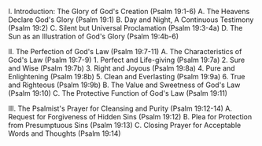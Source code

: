 I. Introduction: The Glory of God's Creation (Psalm 19:1-6)
    A. The Heavens Declare God's Glory (Psalm 19:1)
    B. Day and Night, A Continuous Testimony (Psalm 19:2)
    C. Silent but Universal Proclamation (Psalm 19:3-4a)
    D. The Sun as an Illustration of God's Glory (Psalm 19:4b-6)

II. The Perfection of God's Law (Psalm 19:7-11)
    A. The Characteristics of God's Law (Psalm 19:7-9)
        1. Perfect and Life-giving (Psalm 19:7a)
        2. Sure and Wise (Psalm 19:7b)
        3. Right and Joyous (Psalm 19:8a)
        4. Pure and Enlightening (Psalm 19:8b)
        5. Clean and Everlasting (Psalm 19:9a)
        6. True and Righteous (Psalm 19:9b)
    B. The Value and Sweetness of God's Law (Psalm 19:10)
    C. The Protective Function of God's Law (Psalm 19:11)

III. The Psalmist's Prayer for Cleansing and Purity (Psalm 19:12-14)
    A. Request for Forgiveness of Hidden Sins (Psalm 19:12)
    B. Plea for Protection from Presumptuous Sins (Psalm 19:13)
    C. Closing Prayer for Acceptable Words and Thoughts (Psalm 19:14)